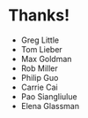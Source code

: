Thanks!
=======

- Greg Little
- Tom Lieber
- Max Goldman
- Rob Miller
- Philip Guo
- Carrie Cai
- Pao Siangliulue
- Elena Glassman